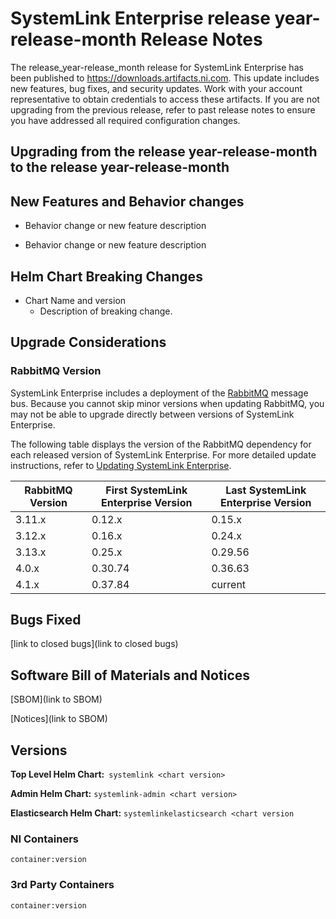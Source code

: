 <!-- This file should be renamed to README.md and placed in the directory for the release. -->

# SystemLink Enterprise release year-release-month Release Notes

The release_year-release_month release for SystemLink Enterprise has been
published to <https://downloads.artifacts.ni.com>. This update includes new
features, bug fixes, and security updates. Work with your account representative
to obtain credentials to access these artifacts. If you are not upgrading from
the previous release, refer to past release notes to ensure you have addressed
all required configuration changes.

## Upgrading from the release year-release-month to the release year-release-month

<!-- Optional section to include comments and instructions needed to successfully upgrade from the previous release to the current release. If the only changes needed are already captured in Helm Chart Breaking Changes, this section is not needed. -->

## New Features and Behavior changes

- Behavior change or new feature description

- Behavior change or new feature description

## Helm Chart Breaking Changes

- Chart Name and version
  - Description of breaking change.

## Upgrade Considerations

### RabbitMQ Version

SystemLink Enterprise includes a deployment of the
[RabbitMQ](https://www.rabbitmq.com/) message bus. Because you cannot skip minor
versions when updating RabbitMQ, you may not be able to upgrade directly between
versions of SystemLink Enterprise.

The following table displays the version of the RabbitMQ dependency for each
released version of SystemLink Enterprise. For more detailed update
instructions, refer to
[Updating SystemLink Enterprise](https://www.ni.com/docs/en-US/bundle/systemlink-enterprise/page/updating-systemlink-enterprise.html).

| RabbitMQ Version | First SystemLink Enterprise Version | Last SystemLink Enterprise Version |
| ---------------- | ----------------------------------- | ---------------------------------- |
| 3.11.x           | 0.12.x                              | 0.15.x                             |
| 3.12.x           | 0.16.x                              | 0.24.x                             |
| 3.13.x           | 0.25.x                              | 0.29.56                            |
| 4.0.x            | 0.30.74                             | 0.36.63                            |
| 4.1.x            | 0.37.84                             | current                            |

## Bugs Fixed

<!-- This section should link to the excel document that list customer facing bugs, fixed in the current release. The URL for the release (tag) should be used. -->

[link to closed bugs](link to closed bugs)

## Software Bill of Materials and Notices

<!-- This section should link to the directories containing notices and SBOM. The URL for the release (tag) should be used. -->

[SBOM](link to SBOM)

[Notices](link to SBOM)

## Versions

**Top Level Helm Chart:** `systemlink <chart version>`

**Admin Helm Chart:** `systemlink-admin <chart version>`

**Elasticsearch Helm Chart:** `systemlinkelasticsearch <chart version`

### NI Containers

```text
container:version
```

### 3rd Party Containers

```text
container:version
```
